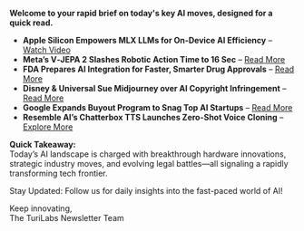 **Welcome to your rapid brief on today's key AI moves, designed for a quick read.**

- **Apple Silicon Empowers MLX LLMs for On-Device AI Efficiency** – [Watch Video](https://www.youtube.com/watch?v=tn2Hvw7eCsw)
- **Meta’s V‑JEPA 2 Slashes Robotic Action Time to 16 Sec** – [Read More](https://ai.meta.com/blog/v-jepa-2-world-model-benchmarks/)
- **FDA Prepares AI Integration for Faster, Smarter Drug Approvals** – [Read More](https://www.nytimes.com/2025/06/10/health/fda-drug-approvals-artificial-intelligence.html)
- **Disney & Universal Sue Midjourney over AI Copyright Infringement** – [Read More](https://www.wired.com/story/disney-universal-sue-midjourney/)
- **Google Expands Buyout Program to Snag Top AI Startups** – [Read More](https://www.wsj.com/tech/ai/google-expands-buyout-program-in-push-to-ramp-up-ai-spending-0a27e866)
- **Resemble AI’s Chatterbox TTS Launches Zero-Shot Voice Cloning** – [Explore More](https://github.com/resemble-ai/chatterbox)

**Quick Takeaway:**  
Today’s AI landscape is charged with breakthrough hardware innovations, strategic industry moves, and evolving legal battles—all signaling a rapidly transforming tech frontier.

Stay Updated: Follow us for daily insights into the fast-paced world of AI!  

Keep innovating,  
The TuriLabs Newsletter Team